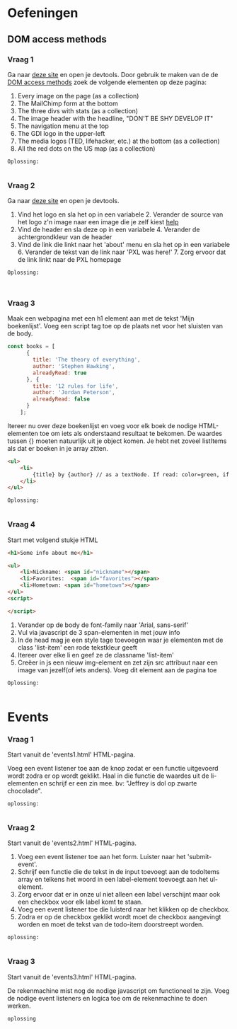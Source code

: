 # Oefeningen

## DOM access methods

### Vraag 1
Ga naar [deze site](https://www.girldevelopit.com/) en open je devtools.
Door gebruik te maken van de de [DOM access methods](https://developer.mozilla.org/en-US/docs/Web/API/Document_Object_Model/Introduction) zoek de volgende elementen op deze pagina:
1. Every image on the page (as a collection)
2. The MailChimp form at the bottom
3. The three divs with stats (as a collection)
4. The image header with the headline, "DON'T BE SHY DEVELOP IT"
5. The navigation menu at the top
6. The GDI logo in the upper-left
7. The media logos (TED, lifehacker, etc.) at the bottom (as a collection)
8. All the red dots on the US map (as a collection)

``Oplossing:``
```javascript

```

### Vraag 2
Ga naar [deze site](https://ucsd.edu/) en open je devtools.
1. Vind het logo en sla het op in een variabele
    2. Verander de source van het logo z'n image naar een image die je zelf kiest
        [help](https://www.w3schools.com/jsref/met_element_setattribute.asp)
3. Vind de header en sla deze op in een variabele
    4. Verander de achtergrondkleur van de header
5. Vind de link die linkt naar het 'about' menu en sla het op in een variabele
    6. Verander de tekst van de link naar 'PXL was here!'
    7. Zorg ervoor dat de link linkt naar de PXL homepage

``Oplossing:``
```javascript
 
```

### Vraag 3
Maak een webpagina met een h1 element aan met de tekst 'Mijn boekenlijst'.
Voeg een script tag toe op de plaats net voor het sluisten van de body.
```javascript
const books = [
      {
        title: 'The theory of everything',
        author: 'Stephen Hawking',
        alreadyRead: true
      }, {
        title: '12 rules for life',
        author: 'Jordan Peterson',
        alreadyRead: false
      }
    ];
```
Itereer nu over deze boekenlijst en voeg voor elk boek de nodige HTML-elementen toe om iets als onderstaand resultaat te bekomen.
De waardes tussen {} moeten natuurlijk uit je object komen.
Je hebt net zoveel listItems als dat er boeken in je array zitten.
```html
<ul>
    <li>
        {title} by {author} // as a textNode. If read: color=green, if not read: color=red
    </li>
</ul>
```
``Oplossing:``
```html

```

### Vraag 4
Start met volgend stukje HTML
```html
<h1>Some info about me</h1>

<ul>
    <li>Nickname: <span id="nickname"></span>
    <li>Favorites:  <span id="favorites"></span>
    <li>Hometown: <span id="hometown"></span>
</ul>
<script>

</script>
```
1. Verander op de body de font-family naar 'Arial, sans-serif'
2. Vul via javascript de 3 span-elementen in met jouw info
3. In de head mag je een style tage toevoegen waar je elementen met de class 'list-item' een rode tekstkleur geeft
4. Itereer over elke li en geef ze de classname 'list-item'
5. Creëer in js een nieuw img-element en zet zijn src attribuut naar een image van jezelf(of iets anders). Voeg dit element aan de pagina toe

``Oplossing:``
```html

```

# Events

### Vraag 1
Start vanuit de 'events1.html' HTML-pagina.

Voeg een event listener toe aan de knop zodat er een functie uitgevoerd wordt zodra er op wordt geklikt.
Haal in die functie de waardes uit de li-elementen en schrijf er een zin mee.
bv: "Jeffrey is dol op zwarte chocolade".

``oplossing:``
```javascript

```

### Vraag 2
Start vanuit de 'events2.html' HTML-pagina.

1. Voeg een event listener toe aan het form. Luister naar het 'submit-event'.
2. Schrijf een functie die de tekst in de input toevoegt aan de todoItems array en telkens het woord in een label-element
toevoegt aan het ul-element.
3. Zorg ervoor dat er in onze ul niet alleen een label verschijnt maar ook een checkbox voor elk label komt te staan.
4. Voeg een event listener toe die luisterd naar het klikken op de checkbox.
5. Zodra er op de checkbox geklikt wordt moet de checkbox aangevingt worden en moet de tekst van de todo-item doorstreept worden.

``oplossing:``
```javascript

```

### Vraag 3

Start vanuit de 'events3.html' HTML-pagina.

De rekenmachine mist nog de nodige javascript om functioneel te zijn.
Voeg de nodige event listeners en logica toe om de rekenmachine te doen werken.

``oplossing``
```javascript

```